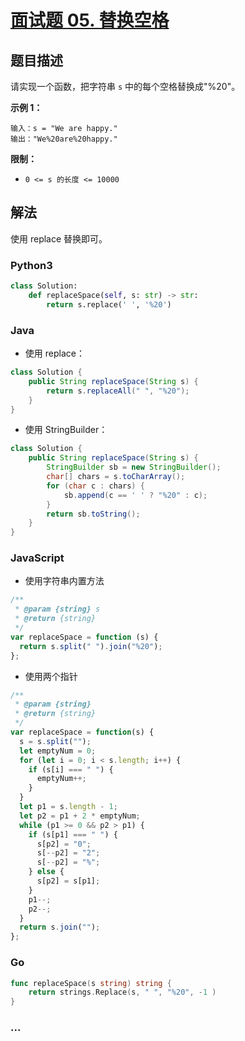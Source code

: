 # [面试题 05. 替换空格](https://leetcode-cn.com/problems/ti-huan-kong-ge-lcof/)

## 题目描述

请实现一个函数，把字符串 `s` 中的每个空格替换成"%20"。

**示例 1：**

```
输入：s = "We are happy."
输出："We%20are%20happy."
```

**限制：**

- `0 <= s 的长度 <= 10000`

## 解法

使用 replace 替换即可。

<!-- tabs:start -->

### **Python3**

```python
class Solution:
    def replaceSpace(self, s: str) -> str:
        return s.replace(' ', '%20')
```

### **Java**

- 使用 replace：

```java
class Solution {
    public String replaceSpace(String s) {
        return s.replaceAll(" ", "%20");
    }
}
```

- 使用 StringBuilder：

```java
class Solution {
    public String replaceSpace(String s) {
        StringBuilder sb = new StringBuilder();
        char[] chars = s.toCharArray();
        for (char c : chars) {
            sb.append(c == ' ' ? "%20" : c);
        }
        return sb.toString();
    }
}
```

### **JavaScript**

- 使用字符串内置方法

```js
/**
 * @param {string} s
 * @return {string}
 */
var replaceSpace = function (s) {
  return s.split(" ").join("%20");
};
```
- 使用两个指针

```js
/**
 * @param {string}
 * @return {string}
 */
var replaceSpace = function(s) {
  s = s.split("");
  let emptyNum = 0;
  for (let i = 0; i < s.length; i++) {
    if (s[i] === " ") {
      emptyNum++;
    }
  }
  let p1 = s.length - 1;
  let p2 = p1 + 2 * emptyNum;
  while (p1 >= 0 && p2 > p1) {
    if (s[p1] === " ") {
      s[p2] = "0";
      s[--p2] = "2";
      s[--p2] = "%";
    } else {
      s[p2] = s[p1];
    }
    p1--;
    p2--;
  }
  return s.join("");
};
```

### **Go**

```go
func replaceSpace(s string) string {
    return strings.Replace(s, " ", "%20", -1 )
}
```

### **...**

```

```

<!-- tabs:end -->
